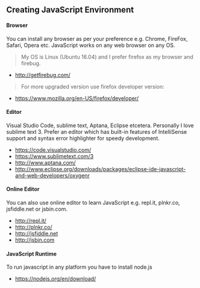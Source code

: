 ## Creating JavaScript Environment

#### Browser

You can install any browser as per your preference e.g. Chrome, FireFox, Safari, Opera etc. JavaScript works on any web browser on any OS.

> My OS is Linux (Ubuntu 16.04) and I prefer firefox as my browser and firebug.

- http://getfirebug.com/

> For more upgraded version use firefox developer version:

- https://www.mozilla.org/en-US/firefox/developer/

#### Editor

Visual Studio Code, sublime text, Aptana, Eclipse etcetera. Personally I love sublime text 3.
Prefer an editor which has built-in features of IntelliSense support and syntax error highlighter for speedy development.

- https://code.visualstudio.com/
- https://www.sublimetext.com/3
- http://www.aptana.com/
- http://www.eclipse.org/downloads/packages/eclipse-ide-javascript-and-web-developers/oxygenr


#### Online Editor

You can also use online editor to learn JavaScript e.g. repl.it, plnkr.co, jsfiddle.net or jsbin.com.

- http://repl.it/
- http://plnkr.co/
- http://jsfiddle.net
- http://jsbin.com

#### JavaScript Runtime
To run javascript in any platform you have to install node.js

- https://nodejs.org/en/download/
